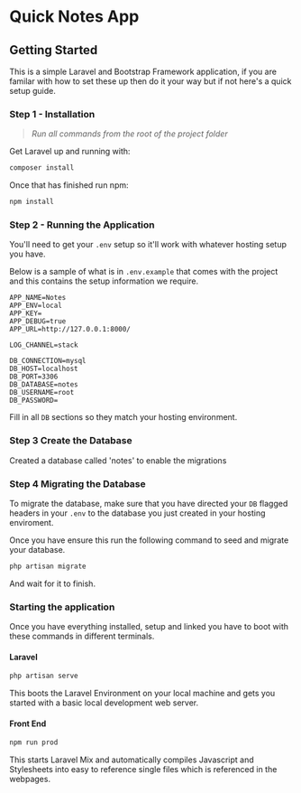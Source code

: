 # Quick Notes App

## Getting Started
This is a simple Laravel and Bootstrap Framework application, if you are familar with how to set these up then do it your way but if not here's a quick setup guide.

### Step 1 - Installation

>*Run all commands from the root of the project folder*

Get Laravel up and running with:
```bash
composer install    
```
Once that has finished run npm:
```bash
npm install
```

### Step 2 - Running the Application
You'll need to get your `.env` setup so it'll work with whatever hosting setup you have.

Below is a sample of what is in `.env.example` that comes with the project and this contains the setup information 
we require.
```dotenv
APP_NAME=Notes
APP_ENV=local
APP_KEY=
APP_DEBUG=true
APP_URL=http://127.0.0.1:8000/

LOG_CHANNEL=stack

DB_CONNECTION=mysql
DB_HOST=localhost
DB_PORT=3306
DB_DATABASE=notes
DB_USERNAME=root
DB_PASSWORD=
```
Fill in all `DB` sections so they match your hosting environment.

### Step 3 Create the Database
Created a database called 'notes' to enable the migrations

### Step 4 Migrating the Database
To migrate the database, make sure that you have directed your `DB` flagged headers in your `.env` 
to the database you just created in your hosting enviroment.

Once you have ensure this run the following command to seed and migrate your database.
```bash
php artisan migrate
```

And wait for it to finish.

### Starting the application
Once you have everything installed, setup and linked you have to boot with these commands in 
different 
terminals.
#### Laravel
```bash
php artisan serve
```
This boots the Laravel Environment on your local machine and gets you started with a basic local development 
web server.
#### Front End 
```bash
npm run prod
```
This starts Laravel Mix and automatically compiles Javascript and Stylesheets into easy to reference single files 
which is referenced in the webpages.
